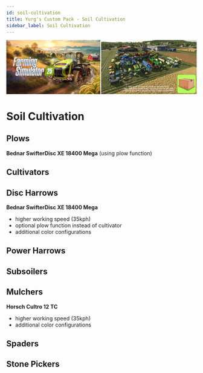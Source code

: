 ```yaml
---
id: soil-cultivation
title: Yurg's Custom Pack - Soil Cultivation
sidebar_label: Soil Cultivation
---
```

[![](modHeader.png)](modScreen.png)
# Soil Cultivation

## Plows

**Bednar SwifterDisc XE 18400 Mega** (using plow function)

## Cultivators



## Disc Harrows

**Bednar SwifterDisc XE 18400 Mega**
- higher working speed (35kph)
- optional plow function instead of cultivator
- additional color configurations

## Power Harrows



## Subsoilers



## Mulchers

**Horsch Cultro 12 TC**
- higher working speed (35kph)
- additional color configurations

## Spaders



## Stone Pickers


